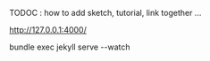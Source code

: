 
TODOC : how to add sketch, tutorial, link together ...


http://127.0.0.1:4000/

bundle exec jekyll serve --watch
